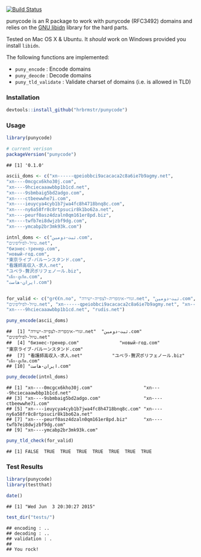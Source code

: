 [![Build Status](https://travis-ci.org/hrbrmstr/punycode.svg)](https://travis-ci.org/hrbrmstr/punycode)

punycode is an R package to work with punycode (RFC3492) domains and relies on the [GNU libidn](http://www.gnu.org/software/libidn/) library for the hard parts.

Tested on Mac OS X & Ubuntu. It *should* work on Windows provided you install `libidn`.

The following functions are implemented:

-   `puny_encode` : Encode domains
-   `puny_deocde` : Decode domains
-   `puny_tld_validate` : Validate charset of domains (i.e. is allowed in TLD)

### Installation

``` r
devtools::install_github("hrbrmstr/punycode")
```

### Usage

``` r
library(punycode)

# current verison
packageVersion("punycode")
```

    ## [1] '0.1.0'

``` r
ascii_doms <- c("xn------qpeiobbci9acacaca2c8a6ie7b9agmy.net",
"xn----0mcgcx6kho30j.com",
"xn----9hciecaaawbbp1b1cd.net",
"xn----9sbmbaig5bd2adgo.com",
"xn----ctbeewwhe7i.com",
"xn----ieuycya4cyb1b7jwa4fc8h4718bnq8c.com",
"xn----ny6a58fr8c8rtpsucir8k1bo62a.net",
"xn----peurf0asz4dzaln0qm161er8pd.biz",
"xn----twfb7ei8dwjzbf9dg.com",
"xn----ymcabp2br3mk93k.com")

intnl_doms <- c("ثبت-دومین.com",
"טיול-לפיליפינים.net",
"бизнес-тренер.com",
"новый-год.com",
"東京ライブ-バルーンスタンド.com",
"看護師高収入-求人.net",
"ユベラ-贅沢ポリフェノール.biz",
"เด็ก-ภูเก็ต.com",
"ایران-هاست.com")


for_valid <- c("gr€€n.no", "זגורי-אימפריה-לצפייה-ישירה.net", "ثبت-دومین.com",
"טיול-לפיליפינים.net", "xn------qpeiobbci9acacaca2c8a6ie7b9agmy.net", "xn----0mcgcx6kho30j.com",
"xn----9hciecaaawbbp1b1cd.net", "rudis.net")

puny_encode(ascii_doms)
```

    ##  [1] "זגורי-אימפריה-לצפייה-ישירה.net"  "ثبت-دومین.com"                   "טיול-לפיליפינים.net"            
    ##  [4] "бизнес-тренер.com"               "новый-год.com"                   "東京ライブ-バルーンスタンド.com"
    ##  [7] "看護師高収入-求人.net"           "ユベラ-贅沢ポリフェノール.biz"   "เด็ก-ภูเก็ต.com"                      
    ## [10] "ایران-هاست.com"

``` r
puny_decode(intnl_doms)
```

    ## [1] "xn----0mcgcx6kho30j.com"                   "xn----9hciecaaawbbp1b1cd.net"             
    ## [3] "xn----9sbmbaig5bd2adgo.com"                "xn----ctbeewwhe7i.com"                    
    ## [5] "xn----ieuycya4cyb1b7jwa4fc8h4718bnq8c.com" "xn----ny6a58fr8c8rtpsucir8k1bo62a.net"    
    ## [7] "xn----peurf0asz4dzaln0qm161er8pd.biz"      "xn----twfb7ei8dwjzbf9dg.com"              
    ## [9] "xn----ymcabp2br3mk93k.com"

``` r
puny_tld_check(for_valid)
```

    ## [1] FALSE  TRUE  TRUE  TRUE  TRUE  TRUE  TRUE  TRUE

### Test Results

``` r
library(punycode)
library(testthat)

date()
```

    ## [1] "Wed Jun  3 20:30:27 2015"

``` r
test_dir("tests/")
```

    ## encoding : ..
    ## decoding : ..
    ## validation : .
    ## 
    ## You rock!
